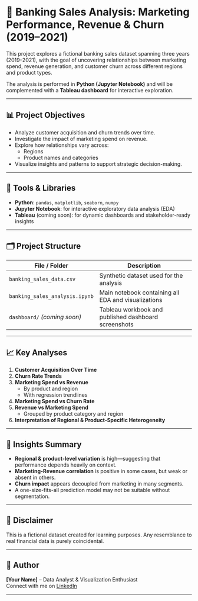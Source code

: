 # 🏦 Banking Sales Analysis: Marketing Performance, Revenue & Churn (2019–2021)

This project explores a fictional banking sales dataset spanning three years (2019–2021), with the goal of uncovering relationships between marketing spend, revenue generation, and customer churn across different regions and product types.

The analysis is performed in **Python (Jupyter Notebook)** and will be complemented with a **Tableau dashboard** for interactive exploration.

---

## 📊 Project Objectives

- Analyze customer acquisition and churn trends over time.
- Investigate the impact of marketing spend on revenue.
- Explore how relationships vary across:
  - Regions
  - Product names and categories
- Visualize insights and patterns to support strategic decision-making.

---

## 🧰 Tools & Libraries

- **Python**: `pandas`, `matplotlib`, `seaborn`, `numpy`
- **Jupyter Notebook**: for interactive exploratory data analysis (EDA)
- **Tableau** (coming soon): for dynamic dashboards and stakeholder-ready insights

---

## 🗂️ Project Structure

| File / Folder            | Description                                           |
|--------------------------|-------------------------------------------------------|
| `banking_sales_data.csv` | Synthetic dataset used for the analysis              |
| `banking_sales_analysis.ipynb` | Main notebook containing all EDA and visualizations |
| `dashboard/` *(coming soon)* | Tableau workbook and published dashboard screenshots |

---

## 📈 Key Analyses

1. **Customer Acquisition Over Time**
2. **Churn Rate Trends**
3. **Marketing Spend vs Revenue**  
   - By product and region  
   - With regression trendlines
4. **Marketing Spend vs Churn Rate**
5. **Revenue vs Marketing Spend**  
   - Grouped by product category and region
6. **Interpretation of Regional & Product-Specific Heterogeneity**

---

## 📌 Insights Summary

- **Regional & product-level variation** is high—suggesting that performance depends heavily on context.
- **Marketing-Revenue correlation** is positive in some cases, but weak or absent in others.
- **Churn impact** appears decoupled from marketing in many segments.
- A one-size-fits-all prediction model may not be suitable without segmentation.

---

## 🧪 Disclaimer

This is a fictional dataset created for learning purposes. Any resemblance to real financial data is purely coincidental.

---

## 👤 Author

**[Your Name]** – Data Analyst & Visualization Enthusiast  
Connect with me on [LinkedIn]([https://www.linkedin.com](https://www.linkedin.com/in/rudolph-haink-a5454564/))

---
